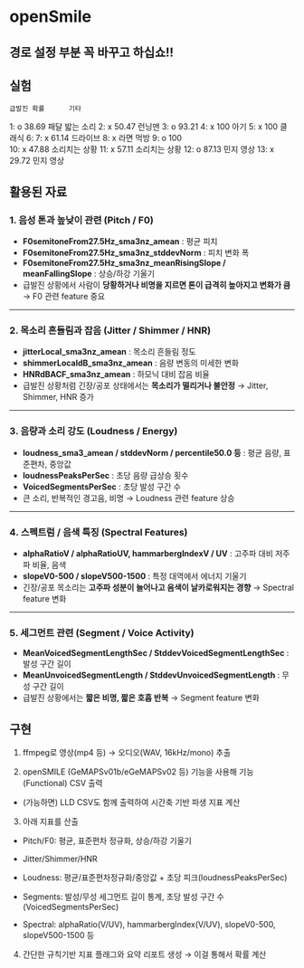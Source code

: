 # openSmile
## 경로 설정 부분 꼭 바꾸고 하십쇼!!

## 실험
	급발진	확률		기타
1: 	o		38.69		패달 밟는 소리
2:	x		50.47		런닝맨
3:	o		93.21
4:	x		100		아기
5:	x		100		클래식
6:
7:	x		61.14		드라이브
8:	x				라면 먹방
9:	o		100		
10:	x		47.88		소리치는 상황
11:	x		57.11		소리치는 상황
12:	o		87.13		민지 영상
13:	x		29.72		민지 영상

## 활용된 자료
### 1️. **음성 톤과 높낮이 관련 (Pitch / F0)**

- **F0semitoneFrom27.5Hz_sma3nz_amean** : 평균 피치
- **F0semitoneFrom27.5Hz_sma3nz_stddevNorm** : 피치 변화 폭
- **F0semitoneFrom27.5Hz_sma3nz_meanRisingSlope / meanFallingSlope** : 상승/하강 기울기
- 급발진 상황에서 사람이 **당황하거나 비명을 지르면 톤이 급격히 높아지고 변화가 큼** → F0 관련 feature 중요

---

### 2️. **목소리 흔들림과 잡음 (Jitter / Shimmer / HNR)**

- **jitterLocal_sma3nz_amean** : 목소리 흔들림 정도
- **shimmerLocaldB_sma3nz_amean** : 음량 변동의 미세한 변화
- **HNRdBACF_sma3nz_amean** : 하모닉 대비 잡음 비율
- 급발진 상황처럼 긴장/공포 상태에서는 **목소리가 떨리거나 불안정** → Jitter, Shimmer, HNR 증가

---

### 3️. **음량과 소리 강도 (Loudness / Energy)**

- **loudness_sma3_amean / stddevNorm / percentile50.0 등** : 평균 음량, 표준편차, 중앙값
- **loudnessPeaksPerSec** : 초당 음량 급상승 횟수
- **VoicedSegmentsPerSec** : 초당 발성 구간 수
- 큰 소리, 반복적인 경고음, 비명 → Loudness 관련 feature 상승

---

### 4️. **스펙트럼 / 음색 특징 (Spectral Features)**

- **alphaRatioV / alphaRatioUV, hammarbergIndexV / UV** : 고주파 대비 저주파 비율, 음색
- **slopeV0-500 / slopeV500-1500** : 특정 대역에서 에너지 기울기
- 긴장/공포 목소리는 **고주파 성분이 늘어나고 음색이 날카로워지는 경향** → Spectral feature 변화

---

### 5️. **세그먼트 관련 (Segment / Voice Activity)**

- **MeanVoicedSegmentLengthSec / StddevVoicedSegmentLengthSec** : 발성 구간 길이
- **MeanUnvoicedSegmentLength / StddevUnvoicedSegmentLength** : 무성 구간 길이
- 급발진 상황에서는 **짧은 비명, 짧은 호흡 반복** → Segment feature 변화

## 구현
1. ffmpeg로 영상(mp4 등) → 오디오(WAV, 16kHz/mono) 추출

2. openSMILE (GeMAPSv01b/eGeMAPSv02 등) 기능을 사용해 기능(Functional) CSV 출력

- (가능하면) LLD CSV도 함께 출력하여 시간축 기반 파생 지표 계산

3. 아래 지표를 산출

- Pitch/F0: 평균, 표준편차 정규화, 상승/하강 기울기

- Jitter/Shimmer/HNR

- Loudness: 평균/표준편차정규화/중앙값 + 초당 피크(loudnessPeaksPerSec)

- Segments: 발성/무성 세그먼트 길이 통계, 초당 발성 구간 수(VoicedSegmentsPerSec)

- Spectral: alphaRatio(V/UV), hammarbergIndex(V/UV), slopeV0-500, slopeV500-1500 등

4. 간단한 규칙기반 지표 플래그와 요약 리포트 생성 → 이걸 통해서 확률 계산
